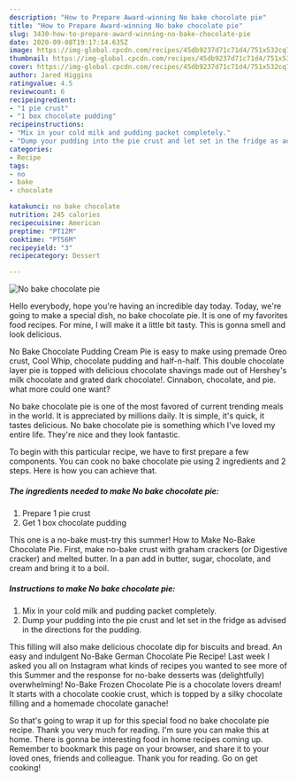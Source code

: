 ```yaml
---
description: "How to Prepare Award-winning No bake chocolate pie"
title: "How to Prepare Award-winning No bake chocolate pie"
slug: 3430-how-to-prepare-award-winning-no-bake-chocolate-pie
date: 2020-09-08T19:17:14.635Z
image: https://img-global.cpcdn.com/recipes/45db9237d71c71d4/751x532cq70/no-bake-chocolate-pie-recipe-main-photo.jpg
thumbnail: https://img-global.cpcdn.com/recipes/45db9237d71c71d4/751x532cq70/no-bake-chocolate-pie-recipe-main-photo.jpg
cover: https://img-global.cpcdn.com/recipes/45db9237d71c71d4/751x532cq70/no-bake-chocolate-pie-recipe-main-photo.jpg
author: Jared Higgins
ratingvalue: 4.5
reviewcount: 6
recipeingredient:
- "1 pie crust"
- "1 box chocolate pudding"
recipeinstructions:
- "Mix in your cold milk and pudding packet completely."
- "Dump your pudding into the pie crust and let set in the fridge as advised in the directions for the pudding."
categories:
- Recipe
tags:
- no
- bake
- chocolate

katakunci: no bake chocolate 
nutrition: 245 calories
recipecuisine: American
preptime: "PT12M"
cooktime: "PT56M"
recipeyield: "3"
recipecategory: Dessert

---
```



![No bake chocolate pie](https://img-global.cpcdn.com/recipes/45db9237d71c71d4/751x532cq70/no-bake-chocolate-pie-recipe-main-photo.jpg)

Hello everybody, hope you're having an incredible day today. Today, we're going to make a special dish, no bake chocolate pie. It is one of my favorites food recipes. For mine, I will make it a little bit tasty. This is gonna smell and look delicious.

No Bake Chocolate Pudding Cream Pie is easy to make using premade Oreo crust, Cool Whip, chocolate pudding and half-n-half. This double chocolate layer pie is topped with delicious chocolate shavings made out of Hershey&#39;s milk chocolate and grated dark chocolate!. Cinnabon, chocolate, and pie. what more could one want?

No bake chocolate pie is one of the most favored of current trending meals in the world. It is appreciated by millions daily. It is simple, it's quick, it tastes delicious. No bake chocolate pie is something which I've loved my entire life. They're nice and they look fantastic.


To begin with this particular recipe, we have to first prepare a few components. You can cook no bake chocolate pie using 2 ingredients and 2 steps. Here is how you can achieve that.

<!--inarticleads1-->

##### The ingredients needed to make No bake chocolate pie:

1. Prepare 1 pie crust
1. Get 1 box chocolate pudding


This one is a no-bake must-try this summer! How to Make No-Bake Chocolate Pie. First, make no-bake crust with graham crackers (or Digestive cracker) and melted butter. In a pan add in butter, sugar, chocolate, and cream and bring it to a boil. 

<!--inarticleads2-->

##### Instructions to make No bake chocolate pie:

1. Mix in your cold milk and pudding packet completely.
1. Dump your pudding into the pie crust and let set in the fridge as advised in the directions for the pudding.


This filling will also make delicious chocolate dip for biscuits and bread. An easy and indulgent No-Bake German Chocolate Pie Recipe! Last week I asked you all on Instagram what kinds of recipes you wanted to see more of this Summer and the response for no-bake desserts was (delightfully) overwhelming! No-Bake Frozen Chocolate Pie is a chocolate lovers dream! It starts with a chocolate cookie crust, which is topped by a silky chocolate filling and a homemade chocolate ganache! 

So that's going to wrap it up for this special food no bake chocolate pie recipe. Thank you very much for reading. I'm sure you can make this at home. There is gonna be interesting food in home recipes coming up. Remember to bookmark this page on your browser, and share it to your loved ones, friends and colleague. Thank you for reading. Go on get cooking!
